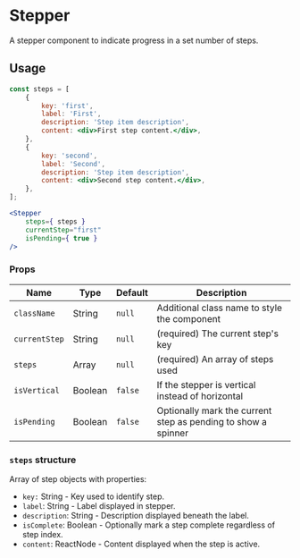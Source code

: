 Stepper
===

A stepper component to indicate progress in a set number of steps.

## Usage

```jsx
const steps = [
	{
		key: 'first',
		label: 'First',
		description: 'Step item description',
		content: <div>First step content.</div>,
	},
	{
		key: 'second',
		label: 'Second',
		description: 'Step item description',
		content: <div>Second step content.</div>,
	},
];

<Stepper
	steps={ steps }
	currentStep="first"
	isPending={ true }
/>
```

### Props

Name | Type | Default | Description
--- | --- | --- | ---
`className` | String | `null` | Additional class name to style the component
`currentStep` | String | `null` | (required) The current step's key
`steps` | Array | `null` | (required) An array of steps used
`isVertical` | Boolean | `false` | If the stepper is vertical instead of horizontal
`isPending` | Boolean | `false` | Optionally mark the current step as pending to show a spinner

### `steps` structure

Array of step objects with properties:

- `key:` String - Key used to identify step.
- `label`: String - Label displayed in stepper.
- `description`: String - Description displayed beneath the label.
- `isComplete`: Boolean - Optionally mark a step complete regardless of step index.
- `content`: ReactNode - Content displayed when the step is active.